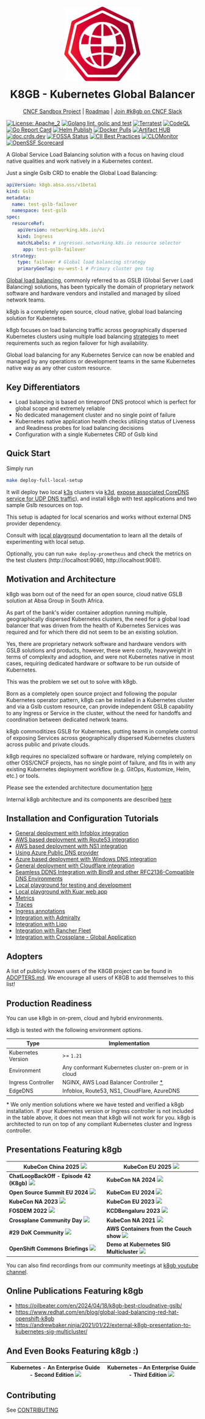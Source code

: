 <p align="center" class="disable-logo">
<a href="#"><img src="https://raw.githubusercontent.com/cncf/artwork/master/projects/k8gb/icon/color/k8gb-icon-color.svg" width="200"/></a>
</p>
<h1 align="center" class="disable-logo" style="margin-top: 0;">K8GB - Kubernetes Global Balancer<a href="https://www.k8gb.io"></h1>
<p align="center"><a href="https://landscape.cncf.io/?item=orchestration-management--coordination-service-discovery--k8gb">CNCF Sandbox Project</a> | <a href="https://github.com/orgs/k8gb-io/projects/2/views/2">Roadmap</a> | <a href="https://cloud-native.slack.com/archives/C021P656HGB">Join #k8gb on CNCF Slack</a></p>

[![License: Apache_2](https://img.shields.io/badge/License-Apache_2.0-yellow.svg)](https://opensource.org/licenses/Apache-2.0)
[![Golang lint, golic and test](https://github.com/k8gb-io/k8gb/actions/workflows/build.yml/badge.svg?branch=master)](https://github.com/k8gb-io/k8gb/actions/workflows/build.yml)
[![Terratest](https://github.com/k8gb-io/k8gb/actions/workflows/terratest.yaml/badge.svg)](https://github.com/k8gb-io/k8gb/actions/workflows/terratest.yaml)
[![CodeQL](https://github.com/k8gb-io/k8gb/workflows/CodeQL/badge.svg)](https://github.com/k8gb-io/k8gb/actions?query=workflow%3ACodeQL+branch%3Amaster)
[![Go Report Card](https://goreportcard.com/badge/github.com/k8gb-io/k8gb)](https://goreportcard.com/report/github.com/k8gb-io/k8gb)
[![Helm Publish](https://github.com/k8gb-io/k8gb/actions/workflows/helm_publish.yaml/badge.svg)](https://github.com/k8gb-io/k8gb/actions/workflows/helm_publish.yaml)
[![Docker Pulls](https://img.shields.io/docker/pulls/absaoss/k8gb)](https://hub.docker.com/r/absaoss/k8gb)
[![Artifact HUB](https://img.shields.io/endpoint?url=https://artifacthub.io/badge/repository/k8gb)](https://artifacthub.io/packages/search?repo=k8gb)
[![doc.crds.dev](https://img.shields.io/badge/doc-crds-purple)](https://doc.crds.dev/github.com/k8gb-io/k8gb)
[![FOSSA Status](https://app.fossa.com/api/projects/custom%2B162%2Fgithub.com%2Fk8gb-io%2Fk8gb.svg?type=shield)](https://app.fossa.com/projects/custom%2B162%2Fgithub.com%2Fk8gb-io%2Fk8gb?ref=badge_shield)
[![CII Best Practices](https://bestpractices.coreinfrastructure.org/projects/4866/badge)](https://bestpractices.coreinfrastructure.org/projects/4866)
[![CLOMonitor](https://img.shields.io/endpoint?url=https://clomonitor.io/api/projects/cncf/k8gb/badge)](https://clomonitor.io/projects/cncf/k8gb)
[![OpenSSF Scorecard](https://api.securityscorecards.dev/projects/github.com/k8gb-io/k8gb/badge)](https://securityscorecards.dev/viewer/?uri=github.com/k8gb-io/k8gb)

A Global Service Load Balancing solution with a focus on having cloud native qualities and work natively in a Kubernetes context.

Just a single Gslb CRD to enable the Global Load Balancing:

```yaml
apiVersion: k8gb.absa.oss/v1beta1
kind: Gslb
metadata:
  name: test-gslb-failover
  namespace: test-gslb
spec:
  resourceRef:
    apiVersion: networking.k8s.io/v1
    kind: Ingress
    matchLabels: # ingresses.networking.k8s.io resource selector
      app: test-gslb-failover
  strategy:
    type: failover # Global load balancing strategy
    primaryGeoTag: eu-west-1 # Primary cluster geo tag
```

[Global load balancing](https://cloud.redhat.com/blog/global-load-balancer-approaches), commonly referred to as GSLB (Global Server Load Balancing) solutions, has been typically the domain of proprietary network software and hardware vendors and installed and managed by siloed network teams.

k8gb is a completely open source, cloud native, global load balancing solution for Kubernetes.

k8gb focuses on load balancing traffic across geographically dispersed Kubernetes clusters using multiple load balancing [strategies](./docs/strategy.md) to meet requirements such as region failover for high availability.

Global load balancing for any Kubernetes Service can now be enabled and managed by any operations or development teams in the same Kubernetes native way as any other custom resource.

## Key Differentiators

* Load balancing is based on timeproof DNS protocol which is perfect for global scope and extremely reliable
* No dedicated management cluster and no single point of failure
* Kubernetes native application health checks utilizing status of Liveness and Readiness probes for load balancing decisions
* Configuration with a single Kubernetes CRD of Gslb kind

## Quick Start

Simply run

```sh
make deploy-full-local-setup
```

It will deploy two local [k3s](https://k3s.io/) clusters via [k3d](https://k3d.io/), [expose associated CoreDNS service for UDP DNS traffic](./docs/exposing_dns.md)), and install k8gb with test applications and two sample Gslb resources on top.

This setup is adapted for local scenarios and works without external DNS provider dependency.

Consult with [local playground](/docs/local.md) documentation to learn all the details of experimenting with local setup.

Optionally, you can run `make deploy-prometheus` and check the metrics on the test clusters (http://localhost:9080, http://localhost:9081).

## Motivation and Architecture

k8gb was born out of the need for an open source, cloud native GSLB solution at Absa Group in South Africa.

As part of the bank's wider container adoption running multiple, geographically dispersed Kubernetes clusters, the need for a global load balancer that was driven from the health of Kubernetes Services was required and for which there did not seem to be an existing solution.

Yes, there are proprietary network software and hardware vendors with GSLB solutions and products, however, these were costly, heavyweight in terms of complexity and adoption, and were not Kubernetes native in most cases, requiring dedicated hardware or software to be run outside of Kubernetes.

This was the problem we set out to solve with k8gb.

Born as a completely open source project and following the popular Kubernetes operator pattern, k8gb can be installed in a Kubernetes cluster and via a Gslb custom resource, can provide independent GSLB capability to any Ingress or Service in the cluster, without the need for handoffs and coordination between dedicated network teams.

k8gb commoditizes GSLB for Kubernetes, putting teams in complete control of exposing Services across geographically dispersed Kubernetes clusters across public and private clouds.

k8gb requires no specialized software or hardware, relying completely on other OSS/CNCF projects, has no single point of failure, and fits in with any existing Kubernetes deployment workflow (e.g. GitOps, Kustomize, Helm, etc.) or tools.

Please see the extended architecture documentation [here](/docs/index.md)

Internal k8gb architecture and its components are described [here](/docs/components.md)

## Installation and Configuration Tutorials

* [General deployment with Infoblox integration](/docs/deploy_infoblox.md)
* [AWS based deployment with Route53 integration](/docs/deploy_route53.md)
* [AWS based deployment with NS1 integration](/docs/deploy_ns1.md)
* [Using Azure Public DNS provider](/docs/deploy_azuredns.md)
* [Azure based deployment with Windows DNS integration](/docs/deploy_windowsdns.md)
* [General deployment with Cloudflare integration](/docs/deploy_cloudflare.md)
* [Seamless DDNS Integration with Bind9 and other RFC2136-Compatible DNS Environments](/docs/provider_rfc2136.md)
* [Local playground for testing and development](/docs/local.md)
* [Local playground with Kuar web app](/docs/local-kuar.md)
* [Metrics](/docs/metrics.md)
* [Traces](/docs/traces.md)
* [Ingress annotations](/docs/ingress_annotations.md)
* [Integration with Admiralty](/docs/admiralty.md)
* [Integration with Liqo](/docs/liqo.md)
* [Integration with Rancher Fleet](/docs/rancher.md)
* [Integration with Crossplane - Global Application](/docs/examples/crossplane/globalapp/README.md)

## Adopters

A list of publicly known users of the K8GB project can be found in [ADOPTERS.md](/ADOPTERS.md).
We encourage all users of K8GB to add themselves to this list!

## Production Readiness

You can use k8gb in on-prem, cloud and hybrid environments.

k8gb is tested with the following environment options.

| Type                             | Implementation                                                               |
|----------------------------------|------------------------------------------------------------------------------|
| Kubernetes Version               | >= `1.21`                                                                    |
| Environment                      | Any conformant Kubernetes cluster on-prem or in cloud                        |
| Ingress Controller               | NGINX, AWS Load Balancer Controller [*](#clarify)                            |
| EdgeDNS                          | Infoblox, Route53, NS1, CloudFlare, AzureDNS                                 |

<a name="clarify"></a>* We only mention solutions where we have tested and verified a k8gb installation.
If your Kubernetes version or Ingress controller is not included in the table above, it does not mean that k8gb will not work for you. k8gb is architected to run on top of any compliant Kubernetes cluster and Ingress controller.

## Presentations Featuring k8gb

[//]: # (Table is generated with the help of https://www.tablesgenerator.com/markdown_tables#)

| **KubeCon China 2025**   [![](https://img.youtube.com/vi/L9mRWljLnzw/0.jpg)](https://www.youtube.com/watch?v=L9mRWljLnzw "Resilient Multiregion Global Control Planes With Crossplane and K8gb ") | **KubeCon EU 2025** [![](https://img.youtube.com/vi/YMyrcqZ2sbU/0.jpg)](https://www.youtube.com/watch?v=YMyrcqZ2sbU "Project Lightning Talk: What's New in k8gb: CNCF's Multicluster Global Balancer - Bradley Andersen") |
|---|---|
| **ChatLoopBackOff - Episode 42 (K8gb)** [![](https://img.youtube.com/vi/tKUNI6E1_7c/0.jpg)](https://www.youtube.com/watch?v=tKUNI6E1_7c "ChatLoopBackOff - Episode 42 (K8gb)") | **KubeCon NA 2024** [![](https://img.youtube.com/vi/vCzl15AIoU0/0.jpg)](https://www.youtube.com/watch?v=vCzl15AIoU0 "k8gb: Global Load Balancing, the Kubernetes Way \| Project Lightning Talk") |
| **Open Source Summit EU 2024** [![](https://img.youtube.com/vi/5eLX4kMgo8Q/0.jpg)](https://www.youtube.com/watch?v=5eLX4kMgo8Q "Multi-Cloud Global Content Distribution at Cloud Native Speeds") | **KubeCon EU 2024** [![](https://img.youtube.com/vi/MsQ0E7SYNPo/0.jpg)](https://www.youtube.com/watch?v=MsQ0E7SYNPo "K8gb: Reliable Global Service Load Balancing without vendor lock-in \| Project Lightning Talk") |
| **KubeCon NA 2023** [![](https://img.youtube.com/vi/4qJDkw5YGqM/0.jpg)](https://www.youtube.com/watch?v=4qJDkw5YGqM "KubeCon NA 2023: Take It to the Edge: Creating a Globally Distributed Ingress with Istio & K8gb - Jimmi Dyson, D2iQ") | **KubeCon EU 2023** [![](https://img.youtube.com/vi/U46hlF0Z3xs/0.jpg)](https://www.youtube.com/watch?v=U46hlF0Z3xs "KubeCon EU 2023: Recovering from Regional Failures at Cloud Native Speeds") |
| **FOSDEM 2022** [![](https://img.youtube.com/vi/1UTWxf7PQis/0.jpg)](https://www.youtube.com/watch?v=1UTWxf7PQis "FOSDEM 2022: Cloud Native Global Load Balancer for Kubernetes") | **KCDBengaluru 2023** [![](https://img.youtube.com/vi/vrDCUIVyc4g/0.jpg)](https://www.youtube.com/watch?v=vrDCUIVyc4g "Kubernetes Community Days Bengaluru 2023: Cloud Native Multi Cluster/Multicloud Global Load Balancer for Kubernetes") |
| **Crossplane Community Day** [![](https://img.youtube.com/vi/5l4Xf_Q8ybY/0.jpg)](https://www.youtube.com/watch?v=5l4Xf_Q8ybY "Crossplane Community Day Europe: Scaling Kubernetes Global Balancer with Crossplane") | **KubeCon NA 2021** [![](https://img.youtube.com/vi/-lkKZRdv81A/0.jpg)](https://www.youtube.com/watch?v=-lkKZRdv81A "KubeCon NA 2021: Cloud Native Global Load Balancer for Kubernetes") |
| **#29 DoK Community** [![](https://img.youtube.com/vi/MluFlwPFZws/hqdefault.jpg)](https://www.youtube.com/watch?v=MluFlwPFZws "#29 DoK Community: How Absa Developed Cloud Native Global Load Balancer for Kubernetes") | **AWS Containers from the Couch show** [![](https://img.youtube.com/vi/5pe3ezSnVI8/hqdefault.jpg)](https://www.youtube.com/watch?v=5pe3ezSnVI8 "AWS Containers from the Couch") |
| **OpenShift Commons Briefings** [![](https://img.youtube.com/vi/5DhO9C2NCrk/0.jpg)](https://www.youtube.com/watch?v=5DhO9C2NCrk "OpenShift Commons Briefings") | **Demo at Kubernetes SIG Multicluster** [![](https://img.youtube.com/vi/jeUeRQM-ZyM/0.jpg)](https://www.youtube.com/watch?v=jeUeRQM-ZyM "Kubernetes SIG Multicluster") |

You can also find recordings from our community meetings at [k8gb youtube channel](https://www.youtube.com/channel/UCwvtktvdZu_pg-t-INvuW5g).

## Online Publications Featuring k8gb

* https://oilbeater.com/en/2024/04/18/k8gb-best-cloudnative-gslb/
* https://www.redhat.com/en/blog/global-load-balancing-red-hat-openshift-k8gb
* https://andrewbaker.ninja/2021/01/22/external-k8gb-presentation-to-kubernetes-sig-multicluster/

## And Even Books Featuring k8gb :)

| **Kubernetes - An Enterprise Guide - Second Edition** [![](https://m.media-amazon.com/images/I/81zq0mNn-WL._AC_UY436_FMwebp_QL65_.jpg)](https://www.amazon.com/Kubernetes-Enterprise-Effectively-containerize-applications/dp/1803230037 "Kubernetes - An Enterprise Guide - Second Edition: Effectively containerize applications, integrate enterprise systems, and scale applications in your enterprise") | **Kubernetes – An Enterprise Guide - Third Edition** [![](https://m.media-amazon.com/images/I/71mWBgaJMRL._AC_UY436_FMwebp_QL65_.jpg)]( https://www.amazon.com/Kubernetes-Enterprise-Effectively-containerize-applications-ebook/dp/B0CT8M958T/ "Kubernetes – An Enterprise Guide: Effectively containerize applications, integrate enterprise systems, and scale applications in your enterprise 3rd Edition") |
|---|---|

## Contributing

See [CONTRIBUTING](/CONTRIBUTING.md)
